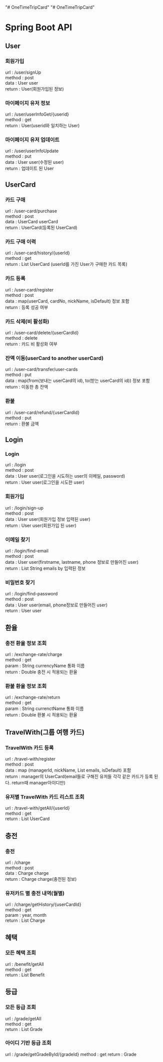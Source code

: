 "# OneTimeTripCard" 
"# OneTimeTripCard" 

# Spring Boot API

## User
### 회원가입
url : /user/signUp  
method : post  
data : User user  
return : User(회원가입된 정보)  

### 마이페이지 유저 정보
url : /user/userInfoGet/{userid}  
method : get  
return : User(userid와 일치하는 User)  

### 마이페이지 유저 업데이트
url : /user/userInfoUpdate  
method : put  
data : User user(수정된 user)  
return : 업데이트 된 User  

## UserCard
### 카드 구매
url : /user-card/purchase  
method : post  
data : UserCard userCard  
return : UserCard(등록된 UserCard)  

### 카드 구매 이력
url : /user-card/history/{userId}  
method : get  
return : List UserCard (userId를 가진 User가 구매한 카드 목록)  
  
### 카드 등록
url : /user-card/register  
method : post  
data : map(userCard, cardNo, nickName, isDefault) 정보 포함  
return : 등록 성공 여부  

### 카드 삭제(비 활성화)
url : /user-card/delete/{userCardId}  
method : delete  
return : 카드 비 활성화 여부  

### 잔액 이동(userCard to another userCard)
url : /user-card/transfer/user-cards  
method : put  
data : map(from(보내는 userCard의 id), to(받는 userCard의 id)) 정보 포함  
return : 이동한 총 잔액  

### 환불
url : /user-card/refund/{userCardId}  
method : put  
return : 환불 금액  

## Login
### Login
url : /login  
method : post  
data : User user(로그인을 시도하는 user의 이메일, password)  
return : User user(로그인을 시도한 user)  

### 회원가입
url : /login/sign-up  
method : post  
data : User user(회원가입 정보 입력된 user)  
return : User user(회원가입 된 user)  

### 이메일 찾기
url : /login/find-email  
method : post  
data : User user(firstname, lastname, phone 정보로 만들어진 user)  
return : List String emails by 입력된 정보  

### 비밀번호 찾기
url : /login/find-password  
method : post  
data : User user(email, phone정보로 만들어진 user)  
return : User user  

## 환율
### 충전 환율 정보 조회
url : /exchange-rate/charge  
method : get  
param : String currencyName 통화 이름  
return : Double 충전 시 적용되는 환율  

### 환불 환율 정보 조회
url : /exchange-rate/return  
method : get  
param : String currenctName 통화 이름  
return : Double 환불 시 적용되는 환율  

## TravelWith(그룹 여행 카드)
### TravelWith 카드 등록
url : /travel-with/register  
method : post  
data : map (managerId, nickName, List emails, isDefault) 포함  
return : manager의 UserCard(email들로 구해진 유저들 각각 같은 카드가 등록 된다. return때 manager아이디만)  

### 유저별 TravelWith 카드 리스트 조회
url : /travel-with/getAll/{userId}  
method : get  
return : List UserCard  

## 충전
### 충전
url : /charge  
method : post  
data : Charge charge  
return : Charge charge(충전된 정보)  

### 유저카드 별 충전 내역(월별)
url : /charge/getHistory/{userCardId}  
method : get  
param : year, month  
return : List Charge  

## 혜택
### 모든 혜택 조회
url : /benefit/getAll  
method : get  
return : List Benefit  

## 등급
### 모든 등급 조회
url : /grade/getAll  
method : get  
return : List Grade  

### 아이디 기반 등급 조회
url : /grade/getGradeById/{gradeId}
method : get
return : Grade
